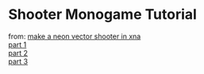 # Shooter Monogame Tutorial

from: [make a neon vector shooter in xna](https://github.com/MonoGame/MonoGame.Samples/tree/3.8.1/NeonShooter)  
[part 1](https://gamedevelopment.tutsplus.com/make-a-neon-vector-shooter-in-xna-basic-gameplay--gamedev-9859t)  
[part 2](https://gamedevelopment.tutsplus.com/make-a-neon-vector-shooter-in-xna-more-gameplay--gamedev-10103t)  
[part 3](https://gamedevelopment.tutsplus.com/make-a-neon-vector-shooter-in-xna-bloom-and-black-holes--gamedev-9877t)  
